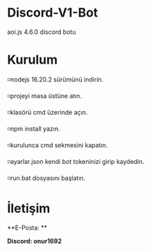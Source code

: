 # Discord-V1-Bot

aoi.js 4.6.0 discord botu
# Kurulum
◽nodejs 16.20.2 sürümünü indirin.

◽projeyi masa üstüne atın.

◽klasörü cmd üzerinde açın.

◽npm install yazın.

◽kurulunca cmd sekmesini kapatın.

◽ayarlar.json kendi bot tokeninizi girip kaydedin.

◽run.bat dosyasını başlatın.
# İletişim
**E-Posta: **

**Discord: onur1692**
